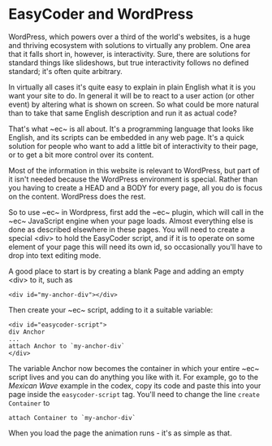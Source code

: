 # EasyCoder and WordPress

WordPress, which powers over a third of the world's websites, is a huge and thriving ecosystem with solutions to virtually any problem. One area that it falls short in, however, is interactivity. Sure, there are solutions for standard things like slideshows, but true interactivity follows no defined standard; it's often quite arbitrary.

In virtually all cases it's quite easy to explain in plain English what it is you want your site to do. In general it will be to react to a user action (or other event) by altering what is shown on screen. So what could be more natural than to take that same English description and run it as actual code?

That's what ~ec~ is all about. It's a programming language that looks like English, and its scripts can be embedded in any web page. It's a quick solution for people who want to add a little bit of interactivity to their page, or to get a bit more control over its content.

Most of the information in this website is relevant to WordPress, but part of it isn't needed because the WordPress environment is special. Rather than you having to create a HEAD and a BODY for every page, all you do is focus on the content. WordPress does the rest.

So to use ~ec~ in Wordpress, first add the ~ec~ plugin, which will call in the ~ec~ JavaScript engine when your page loads. Almost everything else is done as described elsewhere in these pages. You will need to create a special &lt;div&gt; to hold the EasyCoder script, and if it is to operate on some element of your page this will need its own id, so occasionally you'll have to drop into text editing mode.

A good place to start is by creating a blank Page and adding an empty &lt;div&gt; to it, such as

```
<div id="my-anchor-div"></div>
```

Then create your ~ec~ script, adding to it a suitable variable:

```
<div id="easycoder-script">
div Anchor
...
attach Anchor to `my-anchor-div`
</div>
```

The variable Anchor now becomes the container in which your entire ~ec~ script lives and you can do anything you like with it. For example, go to the _Mexican Wave_ example in the codex, copy its code and paste this into your page inside the `easycoder-script` tag. You'll need to change the line `create Container` to

```
attach Container to `my-anchor-div`
```

When you load the page the animation runs - it's as simple as that.